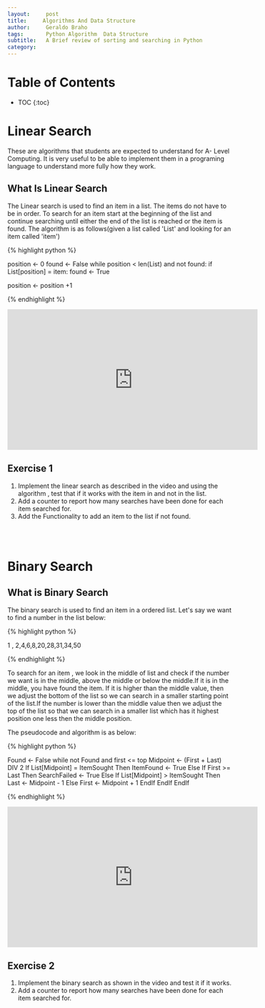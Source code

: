 ```yaml
---
layout:     post
title:     Algorithms And Data Structure
author:     Geraldo Braho
tags: 		Python Algorithm  Data Structure
subtitle:  	A Brief review of sorting and searching in Python
category:  
---
```

<!-- Start Writing Below in Markdown -->

# Table of Contents

* TOC
{:toc}





# Linear Search



These are algorithms that students are expected to understand  for A- Level Computing. It is very useful to be able to implement them in a programing language to understand more fully how they work.



## What Is Linear Search

The Linear search is used to find an item in a list. The items do not have to be in order. To search for an item start at the beginning of the list and continue searching until either the end of the list is reached or the item is found.
The algorithm is as follows(given a list called 'List' and looking for an item called 'item')

{% highlight python %}

position <- 0
found <- False
while position < len(List) and not found:
  if List[position] = item:
    found <- True

  position <- position +1


{% endhighlight %}





<iframe width="560" height="315" src="https://www.youtube.com/embed/Gf1G1tLkOas" frameborder="0" allowfullscreen></iframe>




## Exercise 1

1. Implement the linear search as described in the video and using the algorithm , test that if it works with the item in and not in the list.
2. Add a counter to report how many searches have been done for each item searched for.
3. Add the Functionality to add an item to the list if not found.


</br>


</br>

# Binary Search
## What is Binary Search 

The binary search is used to find an item in a ordered list.
Let's say we want to find a number in the list below:

{% highlight python %}

1 , 2,4,6,8,20,28,31,34,50

{% endhighlight %}

To search for an item , we look in the middle of list and check if the number we want is in the middle, above the middle or below the middle.If it is in the middle, you have found the item. If it is higher than the middle value, then we adjust the bottom of the list so we can search in a smaller starting point of the list.If the number is lower than the middle value then we adjust the top of the list so that we can search in a smaller list which has it highest position one less then the middle position.


The pseudocode and algorithm is as below:

{% highlight python %}

Found <- False
while not Found and first <= top
    Midpoint <- (First + Last) DIV 2
    If List[Midpoint] = ItemSought Then
        ItemFound <- True
    Else
        If First >= Last Then
            SearchFailed <- True
        Else
            If List[Midpoint] > ItemSought Then
                Last <- Midpoint - 1
            Else
                First <- Midpoint + 1
            EndIf
        EndIf
    EndIf

{% endhighlight %}


<iframe width="560" height="315" src="https://www.youtube.com/embed/iIU91HCXnpo" frameborder="0" allowfullscreen></iframe>





## Exercise 2

1. Implement the binary search as shown in the video and test it if it works.
2. Add a counter to report how many searches have been done for each item searched for.

